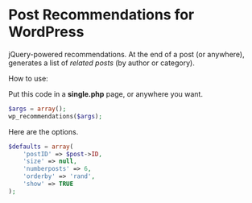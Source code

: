 Post Recommendations for WordPress
==================================

jQuery-powered recommendations. At the end of a post (or anywhere), generates a list of *related posts* (by author or category). 

How to use: 

Put this code in a **single.php** page, or anywhere you want. 

```php
$args = array(); 
wp_recommendations($args); 
```

Here are the options. 

```php
$defaults = array( 
	'postID' => $post->ID,
	'size' => null,  
	'numberposts' => 6, 
	'orderby' => 'rand', 
	'show' => TRUE
); 
```
